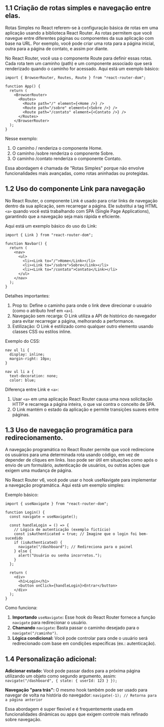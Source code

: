 
## 1.1 Criação de rotas simples e navegação entre elas. 

Rotas Simples no React referem-se à configuração básica de rotas em uma aplicação usando a biblioteca React Router. As rotas permitem que você navegue entre diferentes páginas ou componentes da sua aplicação com base na URL. Por exemplo, você pode criar uma rota para a página inicial, outra para a página de contato, e assim por diante.

No React Router, você usa o componente Route para definir essas rotas. Cada rota tem um caminho (path) e um componente associado que será renderizado quando o caminho for acessado. Aqui está um exemplo básico:

```
import { BrowserRouter, Routes, Route } from "react-router-dom";

function App() {
  return (
    <BrowserRouter>
      <Routes>
        <Route path="/" element={<Home />} />
        <Route path="/sobre" element={<Sobre />} />
        <Route path="/contato" element={<Contato />} />
      </Routes>
    </BrowserRouter>
  );
}
```

Nesse exemplo:
1. O caminho / renderiza o componente Home.
2. O caminho /sobre renderiza o componente Sobre.
3. O caminho /contato renderiza o componente Contato.

Essa abordagem é chamada de "Rotas Simples" porque não envolve funcionalidades mais avançadas, como rotas aninhadas ou protegidas.


## 1.2 Uso do componente Link para navegação 

No React Router, o componente Link é usado para criar links de navegação dentro da sua aplicação, sem recarregar a página. Ele substitui a tag HTML `<a>` quando você está trabalhando com SPA (Single Page Applications), garantindo que a navegação seja mais rápida e eficiente.

Aqui está um exemplo básico do uso do Link:
```
import { Link } from "react-router-dom";

function Navbar() {
  return (
    <nav>
      <ul>
        <li><Link to="/">Home</Link></li>
        <li><Link to="/sobre">Sobre</Link></li>
        <li><Link to="/contato">Contato</Link></li>
      </ul>
    </nav>
  );
}
```

Detalhes importantes:
1. Prop to: Define o caminho para onde o link deve direcionar o usuário (como o atributo href em `<a>`).
2. Navegação sem recarga: O Link utiliza a API de histórico do navegador para evitar recarregar a página, melhorando a performance.
3. Estilização: O Link é estilizado como qualquer outro elemento usando classes CSS ou estilos inline.

Exemplo do CSS:

```
nav ul li {
  display: inline;
  margin-right: 10px;
}

nav ul li a {
  text-decoration: none;
  color: blue;
```

Diferença entre Link e `<a>`:
1. Usar `<a>` em uma aplicação React Router causa uma nova solicitação HTTP e recarrega a página inteira, o que vai contra o conceito de SPA.
2. O Link mantém o estado da aplicação e permite transições suaves entre páginas.


## 1.3 Uso de navegação programática para redirecionamento.

A navegação programática no React Router permite que você redirecione os usuários para uma determinada rota usando código, em vez de depender de cliques em links. Isso pode ser útil em situações como após o envio de um formulário, autenticação de usuários, ou outras ações que exigem uma mudança de página.

No React Router v6, você pode usar o hook useNavigate para implementar a navegação programática. Aqui está um exemplo simples:

Exemplo básico:

```
import { useNavigate } from "react-router-dom";

function Login() {
  const navigate = useNavigate();

  const handleLogin = () => {
    // Lógica de autenticação (exemplo fictício)
    const isAuthenticated = true; // Imagine que o login foi bem-sucedido
    if (isAuthenticated) {
      navigate("/dashboard"); // Redireciona para o painel
    } else {
      alert("Usuário ou senha incorretos.");
    }
  };

  return (
    <div>
      <h1>Login</h1>
      <button onClick={handleLogin}>Entrar</button>
    </div>
  );
}
```

Como funciona:
1. **Importando** `useNavigate`**:** Esse hook do React Router fornece a função `navigate` para redirecionar o usuário.
2. **Chamando** `navigate`**:** Basta passar o caminho desejado para o `navigate("/caminho")`.
3. **Lógica condicional:** Você pode controlar para onde o usuário será redirecionado com base em condições específicas (ex.: autenticação).

## 1.4 Personalização adicional:

**Adicionar estado:** Você pode passar dados para a próxima página utilizando um objeto como segundo argumento, assim:
`navigate("/dashboard", { state: { userId: 123 } });`

**Navegação "para trás":** O mesmo hook também pode ser usado para navegar de volta na história do navegador:
`navigate(-1); // Retorna para a página anterior`

Essa abordagem é super flexível e é frequentemente usada em funcionalidades dinâmicas ou apps que exigem controle mais refinado sobre navegação.

